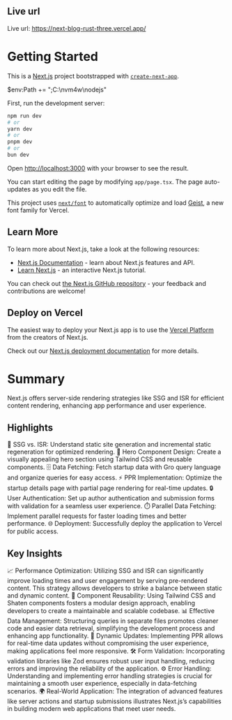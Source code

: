 ## Live url
Live url: https://next-blog-rust-three.vercel.app/

# Getting Started

This is a [Next.js](https://nextjs.org) project bootstrapped with [`create-next-app`](https://nextjs.org/docs/app/api-reference/cli/create-next-app).

$env:Path += ";C:\nvm4w\nodejs"

First, run the development server:

```bash
npm run dev
# or
yarn dev
# or
pnpm dev
# or
bun dev
```

Open [http://localhost:3000](http://localhost:3000) with your browser to see the result.

You can start editing the page by modifying `app/page.tsx`. The page auto-updates as you edit the file.

This project uses [`next/font`](https://nextjs.org/docs/app/building-your-application/optimizing/fonts) to automatically optimize and load [Geist](https://vercel.com/font), a new font family for Vercel.

## Learn More

To learn more about Next.js, take a look at the following resources:

- [Next.js Documentation](https://nextjs.org/docs) - learn about Next.js features and API.
- [Learn Next.js](https://nextjs.org/learn) - an interactive Next.js tutorial.

You can check out [the Next.js GitHub repository](https://github.com/vercel/next.js) - your feedback and contributions are welcome!

## Deploy on Vercel

The easiest way to deploy your Next.js app is to use the [Vercel Platform](https://vercel.com/new?utm_medium=default-template&filter=next.js&utm_source=create-next-app&utm_campaign=create-next-app-readme) from the creators of Next.js.

Check out our [Next.js deployment documentation](https://nextjs.org/docs/app/building-your-application/deploying) for more details.




# Summary

Next.js offers server-side rendering strategies like SSG and ISR for efficient content rendering, enhancing app performance and user experience.

## Highlights
🚀 SSG vs. ISR: Understand static site generation and incremental static regeneration for optimized rendering.
🎨 Hero Component Design: Create a visually appealing hero section using Tailwind CSS and reusable components.
🗄️ Data Fetching: Fetch startup data with Gro query language and organize queries for easy access.
⚡ PPR Implementation: Optimize the startup details page with partial page rendering for real-time updates.
🔒 User Authentication: Set up author authentication and submission forms with validation for a seamless user experience.
⏱️ Parallel Data Fetching: Implement parallel requests for faster loading times and better performance.
🌐 Deployment: Successfully deploy the application to Vercel for public access.
## Key Insights
📈 Performance Optimization: Utilizing SSG and ISR can significantly improve loading times and user engagement by serving pre-rendered content. This strategy allows developers to strike a balance between static and dynamic content.
🧩 Component Reusability: Using Tailwind CSS and Shaten components fosters a modular design approach, enabling developers to create a maintainable and scalable codebase.
📊 Effective Data Management: Structuring queries in separate files promotes cleaner code and easier data retrieval, simplifying the development process and enhancing app functionality.
🔄 Dynamic Updates: Implementing PPR allows for real-time data updates without compromising the user experience, making applications feel more responsive.
🛠️ Form Validation: Incorporating validation libraries like Zod ensures robust user input handling, reducing errors and improving the reliability of the application.
⚙️ Error Handling: Understanding and implementing error handling strategies is crucial for maintaining a smooth user experience, especially in data-fetching scenarios.
🌍 Real-World Application: The integration of advanced features like server actions and startup submissions illustrates Next.js’s capabilities in building modern web applications that meet user needs.

